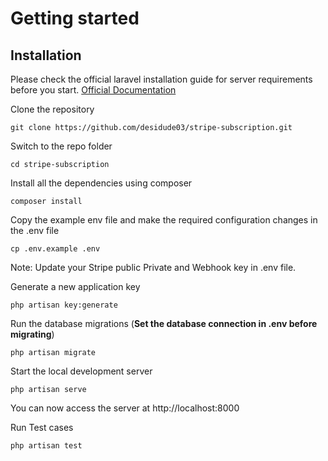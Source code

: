 
# Getting started

## Installation

Please check the official laravel installation guide for server requirements before you start. [Official Documentation](https://laravel.com/docs/10.x/installation)

Clone the repository

    git clone https://github.com/desidude03/stripe-subscription.git

Switch to the repo folder

    cd stripe-subscription

Install all the dependencies using composer

    composer install

Copy the example env file and make the required configuration changes in the .env file

    cp .env.example .env

Note: Update your Stripe public Private and Webhook key in .env file.

Generate a new application key

    php artisan key:generate

Run the database migrations (**Set the database connection in .env before migrating**)

    php artisan migrate

Start the local development server

    php artisan serve

You can now access the server at http://localhost:8000

Run Test cases

    php artisan test